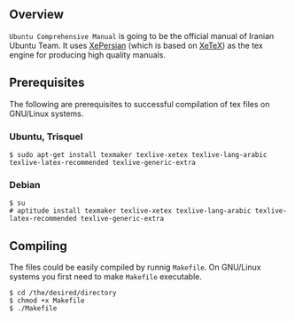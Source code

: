 ## Overview

`Ubuntu Comprehensive Manual` is going to be the official manual of Iranian Ubuntu Team. It uses [XePersian](http://www.ctan.org/tex-archive/macros/xetex/latex/xepersian/) (which is based on [XeTeX](https://en.wikipedia.org/wiki/Xetex)) as the tex engine for producing high quality manuals.

## Prerequisites
The following are prerequisites to successful compilation of tex files on GNU/Linux systems.
### Ubuntu, Trisquel

    $ sudo apt-get install texmaker texlive-xetex texlive-lang-arabic texlive-latex-recommended texlive-generic-extra

### Debian

    $ su
    # aptitude install texmaker texlive-xetex texlive-lang-arabic texlive-latex-recommended texlive-generic-extra

## Compiling
The files could be easily compiled by runnig `Makefile`. On GNU/Linux systems you first need to make `Makefile` executable.

    $ cd /the/desired/directory
    $ chmod +x Makefile
    $ ./Makefile
